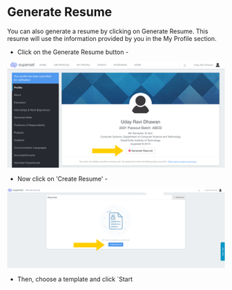 # Generate Resume

You can also generate a resume by clicking on Generate Resume. This resume will use the information provided by you in the My Profile section. 

* Click on the Generate Resume button -

![](../../.gitbook/assets/image%20%28174%29.png)

* Now click on 'Create Resume' -

![](../../.gitbook/assets/image%20%28171%29.png)

* Then, choose a template and click \`Start 





